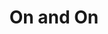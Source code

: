 ---
ee_id: '4109'
site: '1'
type: '2'
long_id: 2012 On and on
url: code-on-and-on
year: '2012'
medium: Applescript, Facebook, and Spotify
commission:
add_credit:
dims:
pitch: Bot that makes the user look like they listen to “Like a G6” over and over
  all night. LOL.
ps:
live_url:
related: "[4113] [2013-168-the-source-issue-4-on-and-on] 2013-168 The Source Issue
  4 On and On  (SRF-017)"
title: On and On
youtube:
imgs: on-and-on-2012-021-screenshot-01-database-ih.jpg
subheading: "(Code)"
year2: '2013'
download:
add_credits:
related_code:
! '':
layout: things-i-made
---